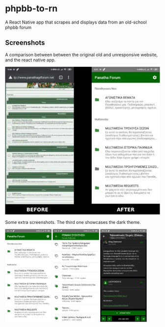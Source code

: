 # phpbb-to-rn

A React Native app that scrapes and displays data from an old-school phpbb forum

## Screenshots

A comparison between between the original old and unresponsive website, and the react native app.

![](./.github/readme/comparison.webp)

Some extra screenshots. The third one showcases the dark theme.

<div float="left">
  <img src="./.github/readme/screen1.jpg" width="30%" style="display:inline-block">
  
  <img src="./.github/readme/screen2.jpg" width="30%" style="display:inline-block">
  
  <img src="./.github/readme/screen3-dark.jpg" width="30%" style="display:inline-block">
</div>
